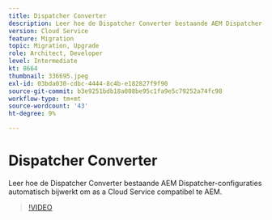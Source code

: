 ```yaml
---
title: Dispatcher Converter
description: Leer hoe de Dispatcher Converter bestaande AEM Dispatcher-configuraties automatisch bijwerkt om as a Cloud Service compatibel te AEM.
version: Cloud Service
feature: Migration
topic: Migration, Upgrade
role: Architect, Developer
level: Intermediate
kt: 8664
thumbnail: 336695.jpeg
exl-id: 03bda030-cdbc-4444-8c4b-e182827f9f90
source-git-commit: b3e9251bdb18a008be95c1fa9e5c79252a74fc98
workflow-type: tm+mt
source-wordcount: '43'
ht-degree: 9%

---
```


# Dispatcher Converter

Leer hoe de Dispatcher Converter bestaande AEM Dispatcher-configuraties automatisch bijwerkt om as a Cloud Service compatibel te AEM.

>[!VIDEO](https://video.tv.adobe.com/v/336695?quality=12&learn=on)
